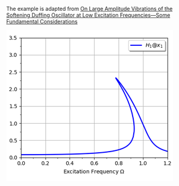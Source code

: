 The example is adapted from [On Large Amplitude Vibrations of the Softening Duffing Oscillator at Low Excitation Frequencies—Some Fundamental Considerations](https://doi.org/10.3390/app142311411)

![Softening Duffing](softening_duffing.png)

